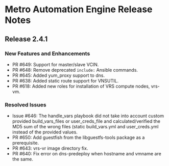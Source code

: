 # Metro Automation Engine Release Notes
## Release 2.4.1
### New Features and Enhancements
* PR #649: Support for master/slave VCIN.
* PR #648: Remove deprecated `include:` Ansible commands.
* PR #645: Added yum_proxy support to dns.
* PR #638: Added static route support for VNSUTIL.
* PR #618: Added new roles for installation of VRS compute nodes, vrs-vm.

### Resolved Issues
* Issue #646: The handle_vars playbook did not take into account custom provided build_vars_files or user_creds_file and calculated/verified the MD5 sum of the wrong files (static build_vars.yml and user_creds.yml instead of the provided values.
* PR #650: Add guestfish from the libguestfs-tools package as a prerequisite.
* PR #643: vrs-vr image directory fix.
* PR #640: Fix error on dns-predeploy when hostname and vmname are the same.
